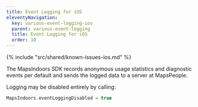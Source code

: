 ```yaml
---
title: Event Logging for iOS
eleventyNavigation:
  key: various-event-logging-ios
  parent: various-event-logging
  title: Event Logging for iOS
  order: 10
---
```


<!-- Known Issues -->
{% include "src/shared/known-issues-ios.md" %}

The MapsIndoors SDK records anonymous usage statistics and diagnostic events per default and sends the logged data to a server at MapsPeople.

Logging may be disabled entirely by calling:

```swift
MapsIndoors.eventLoggingDisabled = true
```
